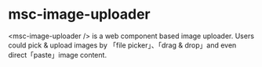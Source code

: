 # msc-image-uploader
&lt;msc-image-uploader /> is a web component based image uploader. Users could pick &amp; upload images by 「file picker」、「drag &amp; drop」and even direct「paste」image content. 
